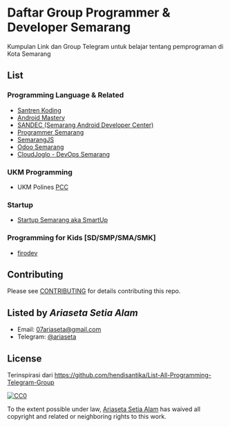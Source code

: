 # Daftar Group Programmer & Developer Semarang

Kumpulan Link dan Group Telegram untuk belajar tentang pemprograman di Kota Semarang

## List

### Programming Language & Related

  + [Santren Koding](https://t.me/santrenkoding)
  + [Android Mastery](https://t.me/androidmastery)
  + [SANDEC (Semarang Android Developer Center)](https://t.me/AndroidSemarang)
  + [Programmer Semarang](https://t.me/programersemarangraya)
  + [SemarangJS](https://t.me/semarangjs)
  + [Odoo Semarang](https://t.me/odoosemarang)
  + [CloudJoglo - DevOps Semarang](https://t.me/cloudjoglo)

### UKM Programming
 + UKM Polines [PCC](https://ukmpcc.org)
  
### Startup

  + [Startup Semarang aka SmartUp](http://semarangstartup.com/)
  
### Programming for Kids [SD/SMP/SMA/SMK]

  + [firodev](https://t.me/firodev)
  





## Contributing
Please see [CONTRIBUTING](CONTRIBUTING.md) for details contributing this repo.

## Listed by *Ariaseta Setia Alam*
- Email: 07ariaseta@gmail.com
- Telegram: [@ariaseta](https://t.me/ariaseta)

## License

Terinspirasi dari https://github.com/hendisantika/List-All-Programming-Telegram-Group

[![CC0](https://i.creativecommons.org/p/zero/1.0/88x31.png)](https://creativecommons.org/publicdomain/zero/1.0/)

To the extent possible under law, [Ariaseta Setia Alam](https://github.com/ariaseta) has waived all copyright and related or neighboring rights to this work.
